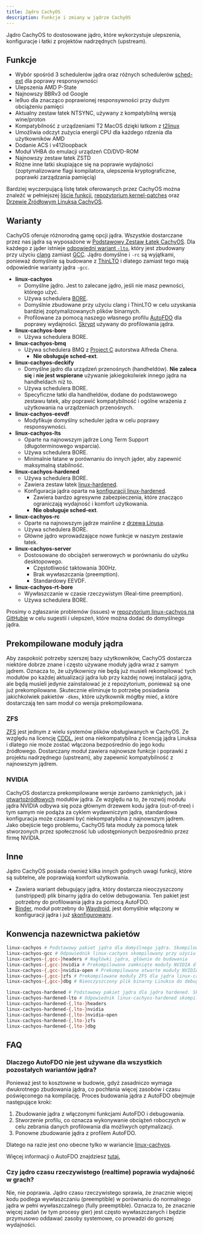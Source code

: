 ```yaml
---
title: Jądro CachyOS
description: Funkcje i zmiany w jądrze CachyOS
---
```


Jądro CachyOS to dostosowane jądro, które wykorzystuje ulepszenia, konfiguracje i łatki z projektów nadrzędnych (upstream).

## Funkcje

- Wybór spośród 3 schedulerów jądra oraz różnych schedulerów [sched-ext](/pl/configuration/sched-ext) dla poprawy responsywności
- Ulepszenia AMD P-State
- Najnowszy BBRv3 od Google
- le9uo dla znacząco poprawionej responsywności przy dużym obciążeniu pamięci
- Aktualny zestaw łatek NTSYNC, używany z kompatybilną wersją wine/proton
- Kompatybilność z urządzeniami T2 MacOS dzięki łatkom z [t2linux](https://github.com/t2linux/linux-t2-patches/)
- Umożliwia odczyt zużycia energii CPU dla każdego rdzenia dla użytkowników AMD
- Dodanie ACS i v412loopback
- Moduł VHBA do emulacji urządzeń CD/DVD-ROM
- Najnowszy zestaw łatek ZSTD
- Różne inne łatki skupiające się na poprawie wydajności (zoptymalizowane flagi kompilatora, ulepszenia kryptograficzne, poprawki zarządzania pamięcią)

Bardziej wyczerpującą listę łatek oferowanych przez CachyOS można znaleźć w pełniejszej
[liście funkcji](https://github.com/CachyOS/linux-cachyos/?tab=readme-ov-file#features), [repozytorium kernel-patches](https://github.com/CachyOS/kernel-patches)
oraz [Drzewie Źródłowym Linuksa CachyOS](https://github.com/CachyOS/linux).

## Warianty

CachyOS oferuje różnorodną gamę opcji jądra. Wszystkie dostarczane przez nas jądra są wyposażone w [Podstawowy Zestaw Łatek CachyOS](https://github.com/CachyOS/kernel-patches).
Dla każdego z jąder istnieje [odpowiedni wariant `-lto`](#konwencja-nazewnictwa-pakietów), który
jest zbudowany przy użyciu [clang](https://clang.llvm.org/) zamiast [GCC](https://gcc.gnu.org/). Jądro domyślne i `-rc` są wyjątkami, ponieważ domyślnie
są budowane z [ThinLTO](https://blog.llvm.org/2016/06/thinlto-scalable-and-incremental-lto.html) i dlatego zamiast tego mają odpowiednie warianty jądra `-gcc`.

- **linux-cachyos**
    - Domyślne jądro. Jest to zalecane jądro, jeśli nie masz pewności, którego użyć.
    - Używa schedulera [BORE](https://github.com/firelzrd/bore-scheduler).
    - Domyślnie zbudowane przy użyciu clang i ThinLTO w celu uzyskania bardziej zoptymalizowanych plików binarnych.
    - Profilowane za pomocą naszego własnego profilu [AutoFDO](https://cachyos.org/blog/2411-kernel-autofdo/) dla poprawy wydajności. [Skrypt](https://github.com/CachyOS/cachyos-benchmarker/blob/master/kernel-autofdo.sh) używany do profilowania jądra.
- **linux-cachyos-bore**
    - Używa schedulera BORE.
- **linux-cachyos-bmq**
    - Używa schedulera BMQ z [Project C](https://gitlab.com/alfredchen/projectc/) autorstwa Alfreda Chena.
        - **Nie obsługuje sched-ext**.
- **linux-cachyos-deckify**
    - Domyślne jądro dla urządzeń przenośnych (handheldów). **Nie zaleca się** i **nie jest wspierane** używanie jakiegokolwiek innego jądra na handheldach niż to.
    - Używa schedulera BORE.
    - Specyficzne łatki dla handheldów, dodane do podstawowego zestawu łatek, aby poprawić kompatybilność i ogólne wrażenia z użytkowania na urządzeniach przenośnych.
- **linux-cachyos-eevdf**
    - Modyfikuje domyślny scheduler jądra w celu poprawy responsywności.
- **linux-cachyos-lts**
    - Oparte na najnowszym jądrze Long Term Support (długoterminowego wsparcia).
    - Używa schedulera BORE.
    - Minimalnie łatane w porównaniu do innych jąder, aby zapewnić maksymalną stabilność.
- **linux-cachyos-hardened**
    - Używa schedulera BORE.
    - Zawiera zestaw łatek [linux-hardened](https://github.com/anthraxx/linux-hardened).
    - Konfiguracja jądra oparta na [konfiguracji linux-hardened](https://gitlab.archlinux.org/archlinux/packaging/packages/linux-hardened/-/blob/main/config).
        - Zawiera bardzo agresywne zabezpieczenia, które znacząco ograniczają wydajność i komfort użytkowania.
        - **Nie obsługuje sched-ext**.
- **linux-cachyos-rc**
    - Oparte na najnowszym jądrze mainline z [drzewa Linusa](https://github.com/torvalds/linux/).
    - Używa schedulera BORE.
    - Główne jądro wprowadzające nowe funkcje w naszym zestawie łatek.
- **linux-cachyos-server**
    - Dostosowane do obciążeń serwerowych w porównaniu do użytku desktopowego.
        - Częstotliwość taktowania 300Hz.
        - Brak wywłaszczania (preemption).
        - Standardowy EEVDF.
- **linux-cachyos-rt-bore**
    - Wywłaszczanie w czasie rzeczywistym (Real-time preemption).
    - Używa schedulera BORE.

Prosimy o zgłaszanie problemów (issues) w [repozytorium linux-cachyos na GitHubie](https://github.com/CachyOS/linux-cachyos) w celu sugestii i ulepszeń, które można dodać do domyślnego jądra.

## Prekompilowane moduły jądra

Aby zaspokoić potrzeby szerszej bazy użytkowników, CachyOS dostarcza niektóre dobrze znane i często używane moduły jądra wraz z samym jądrem. Oznacza to, że użytkownicy nie będą już musieli
rekompilować tych modułów po każdej aktualizacji jądra lub przy każdej nowej instalacji jądra, ale będą musieli jedynie zainstalować je z repozytorium, ponieważ są one
już prekompilowane. Skutecznie eliminuje to potrzebę posiadania jakichkolwiek pakietów `-dkms`, które użytkownik mógłby mieć, a które dostarczają ten sam moduł co wersja prekompilowana.

### ZFS

[ZFS](https://openzfs.org/wiki/Main_Page) jest jednym z wielu systemów plików obsługiwanych w CachyOS. Ze względu na licencję [CDDL](https://opensource.org/license/cddl-1-0), jest ona niekompatybilna z licencją jądra Linuksa i dlatego nie może zostać włączona bezpośrednio do jego kodu źródłowego. Dostarczany moduł zawiera
najnowsze funkcje i poprawki z projektu nadrzędnego (upstream), aby zapewnić kompatybilność z najnowszym jądrem.

### NVIDIA

CachyOS dostarcza prekompilowane wersje zarówno zamkniętych, jak i [otwartoźródłowych](https://github.com/NVIDIA/open-gpu-kernel-modules/) modułów jądra. Ze względu na to, że rozwój
modułu jądra NVIDIA odbywa się poza głównym drzewem kodu jądra (out-of-tree) i tym samym nie podąża za cyklem wydawniczym jądra, standardowa konfiguracja może czasami być niekompatybilna z najnowszym
jądrem. Jako obejście tego problemu, CachyOS łata moduły za pomocą łatek stworzonych przez społeczność lub udostępnionych bezpośrednio przez firmę NVIDIA.

## Inne

Jądro CachyOS posiada również kilka innych godnych uwagi funkcji, które są subtelne, ale poprawiają komfort użytkowania.

- Zawiera wariant debugujący jądra, który dostarcza nieoczyszczony (unstripped) plik binarny jądra do celów debugowania. Ten pakiet jest potrzebny do profilowania jądra za pomocą AutoFDO.
- [Binder](https://developer.android.com/reference/android/os/Binder), moduł potrzebny do [Waydroid](https://waydro.id/), jest domyślnie włączony w konfiguracji jądra
i już [skonfigurowany](https://github.com/CachyOS/linux-cachyos/blob/master/linux-cachyos/config#L10559).

## Konwencja nazewnictwa pakietów

```sh
linux-cachyos # Podstawowy pakiet jądra dla domyślnego jądra. Skompilowany przy użyciu clang
linux-cachyos-gcc # Odpowiednik linux-cachyos skompilowany przy użyciu GCC
linux-cachyos-{,gcc-}headers # Nagłówki jądra, głównie do budowania
linux-cachyos-{,gcc-}nvidia # Prekompilowane zamknięte moduły NVIDIA dla jądra linux-cachyos
linux-cachyos-{,gcc-}nvidia-open # Prekompilowane otwarte moduły NVIDIA dla jądra linux-cachyos
linux-cachyos-{,gcc-}zfs # Prekompilowane moduły ZFS dla jądra linux-cachyos
linux-cachyos-{,gcc-}dbg # Nieoczyszczony plik binarny Linuksa do debugowania

linux-cachyos-hardened # Podstawowy pakiet jądra dla jądra hardened. Skompilowany przy użyciu GCC
linux-cachyos-hardened-lto # Odpowiednik linux-cachyos-hardened skompilowany przy użyciu clang
linux-cachyos-hardened-{,lto-}headers
linux-cachyos-hardened-{,lto-}nvidia
linux-cachyos-hardened-{,lto-}nvidia-open
linux-cachyos-hardened-{,lto-}zfs
linux-cachyos-hardened-{,lto-}dbg
```

## FAQ

### Dlaczego AutoFDO nie jest używane dla wszystkich pozostałych wariantów jądra?

Ponieważ jest to kosztowne w budowie, gdyż zasadniczo wymaga dwukrotnego zbudowania jądra, co pochłania więcej zasobów i czasu poświęconego na kompilację. Proces budowania jądra z AutoFDO obejmuje następujące kroki:

1) Zbudowanie jądra z włączonymi funkcjami AutoFDO i debugowania.
2) Stworzenie profilu, co oznacza wykonywanie obciążeń roboczych w celu zebrania danych profilowania dla możliwych optymalizacji.
3) Ponowne zbudowanie jądra z profilem AutoFDO.

Dlatego na razie jest ono obecne tylko w wariancie [linux-cachyos](/pl/features/kernel#warianty).

Więcej informacji o AutoFDO znajdziesz [tutaj.](https://cachyos.org/blog/2411-kernel-autofdo/)

### Czy jądro czasu rzeczywistego (realtime) poprawia wydajność w grach?

Nie, nie poprawia. Jądro czasu rzeczywistego sprawia, że znacznie więcej kodu podlega wywłaszczaniu (preemptible) w porównaniu do normalnego jądra w pełni wywłaszczalnego (fully preemptible). Oznacza to, że znacznie więcej zadań (w tym procesy gier)
jest często wywłaszczanych i będzie przymusowo oddawać zasoby systemowe, co prowadzi do gorszej wydajności.
